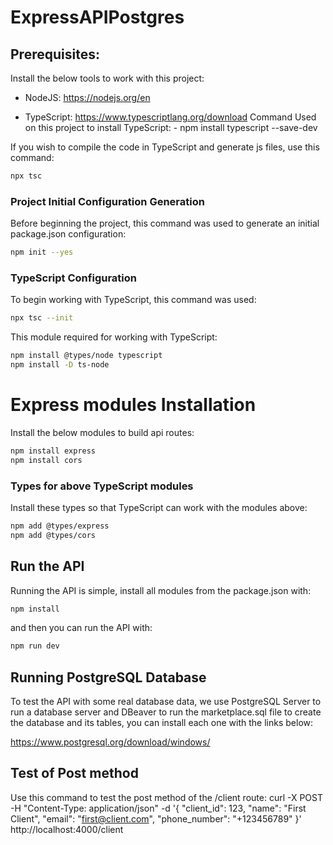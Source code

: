 # ExpressAPIPostgres

## Prerequisites:
Install the below tools to work with this project:

- NodeJS: https://nodejs.org/en


- TypeScript: https://www.typescriptlang.org/download
    Command Used on this project to install TypeScript:
        - npm install typescript --save-dev

If you wish to compile the code in TypeScript and generate js files, use this command:

```bash
npx tsc
```

### Project Initial Configuration Generation
Before beginning the project, this command was used to generate an initial package.json configuration:
```bash
npm init --yes
```

### TypeScript Configuration
To begin working with TypeScript, this command was used:
```bash
npx tsc --init
```

This module required for working with TypeScript:
```bash
npm install @types/node typescript
npm install -D ts-node
```

# Express modules Installation
Install the below modules to build api routes:
```bash
npm install express
npm install cors
```

### Types for above TypeScript modules
Install these types so that TypeScript can work with the modules above:
```bash
npm add @types/express
npm add @types/cors
```


## Run the API
Running the API is simple, install all modules from the package.json with:
```bash
npm install
```

and then you can run the API with:
```bash
npm run dev
```



## Running PostgreSQL Database
To test the API with some real database data, we use PostgreSQL Server to run a database server and DBeaver to run the marketplace.sql file to create the database and its tables, you can install each one with the links below:

https://www.postgresql.org/download/windows/


## Test of Post method
Use this command to test the post method of the /client route:
curl -X POST -H "Content-Type: application/json" -d '{
  "client_id": 123,
  "name": "First Client",
  "email": "first@client.com",
  "phone_number": "+123456789"
}' http://localhost:4000/client
